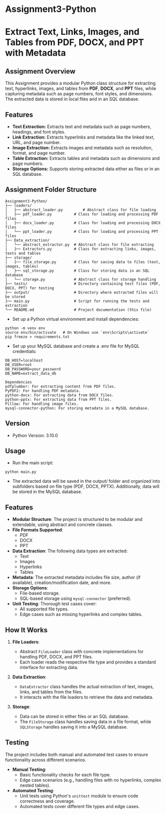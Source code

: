 # Assignment3-Python

# Extract Text, Links, Images, and Tables from PDF, DOCX, and PPT with Metadata
 
## Assignment Overview
 
This Assignment provides a modular Python class structure for extracting text, hyperlinks, images, and tables from **PDF**, **DOCX**, and **PPT** files, while capturing metadata such as page numbers, font styles, and dimensions. The extracted data is stored in local files and in an SQL database.
 
## Features
 
- **Text Extraction:** Extracts text and metadata such as page numbers, headings, and font styles.
- **Link Extraction:** Extracts hyperlinks and metadata like the linked text, URL, and page number.
- **Image Extraction:** Extracts images and metadata such as resolution, format, and page number.
- **Table Extraction:** Extracts tables and metadata such as dimensions and page numbers.
- **Storage Options:** Supports storing extracted data either as files or in an SQL database.
 
## Assignment Folder Structure
```
Assignment3-Python/
├── loaders/
│   ├── abstract_loader.py         # Abstract class for file loading
│   ├── pdf_loader.py          # Class for loading and processing PDF files
│   ├── docx_loader.py         # Class for loading and processing DOCX files
│   └── ppt_loader.py          # Class for loading and processing PPT files
├── Data_extraction/
│   └── abstract_extractor.py  # Abstract class for file extracting
|   ├── Extractors.py          # Class for extracting links, images, texts and tables
├── storage/
│   ├── file_storage.py        # Class for saving data to files (text, images, tables)
│   ├── sql_storage.py         # Class for storing data in an SQL database
│   └── storage.py             # Abstract class for storage handling
├── tests/                     # Directory containing test files (PDF, DOCX, PPT) for testing
├── output/                    # Directory where extracted files will be stored
├── main.py                    # Script for running the tests and extraction
└── README.md                  # Project documentation (this file)
```
- Set up a Python virtual environment and install dependencies:
```
python -m venv env
source env/bin/activate   # On Windows use `env\Scripts\activate`
pip freeze > requirements.txt
```
- Set up your MySQL database and create a .env file for MySQL credentials:
```
DB_HOST=localhost
DB_USER=root
DB_PASSWORD=your_password
DB_NAME=extract_data_db
```
 
```
Dependencies
pdfplumber: For extracting content from PDF files.
PyPDF2: For handling PDF metadata.
python-docx: For extracting data from DOCX files.
python-pptx: For extracting data from PPT files.
Pillow: For handling image files.
mysql-connector-python: For storing metadata in a MySQL database.
```
## Version
- Python Version: 3.10.0
## Usage
- Run the main script:
```
python main.py
```
- The extracted data will be saved in the output/ folder and organized into subfolders based on file type (PDF, DOCX, PPTX). Additionally, data will be stored in the MySQL database.
 
## Features
 
- **Modular Structure**: The project is structured to be modular and extendable, using abstract and concrete classes.
- **File Formats Supported**: 
  - PDF
  - DOCX
  - PPT
- **Data Extraction**: The following data types are extracted:
  - Text
  - Images
  - Hyperlinks
  - Tables
- **Metadata**: The extracted metadata includes file size, author (if available), creation/modification date, and more.
- **Storage Options**: 
  - File-based storage.
  - SQL-based storage using `mysql-connector` (preferred).
- **Unit Testing**: Thorough test cases cover:
  - All supported file types.
  - Edge cases such as missing hyperlinks and complex tables.
 
## How It Works
 
1. **File Loaders**: 
   - Abstract `FileLoader` class with concrete implementations for handling PDF, DOCX, and PPT files.
   - Each loader reads the respective file type and provides a standard interface for extracting data.
 
2. **Data Extraction**:
   - `DataExtractor` class handles the actual extraction of text, images, links, and tables from the files.
   - It interacts with the file loaders to retrieve the data and metadata.
 
3. **Storage**:
   - Data can be stored in either files or an SQL database.
   - The `FileStorage` class handles saving data in a file format, while `SQLStorage` handles saving it into a MySQL database.
 
## Testing
 
The project includes both manual and automated test cases to ensure functionality across different scenarios.
 
- **Manual Testing**:
  - Basic functionality checks for each file type.
  - Edge case scenarios (e.g., handling files with no hyperlinks, complex nested tables).
- **Automated Testing**:
  - Unit tests using Python's `unittest` module to ensure code correctness and coverage.
  - Automated tests cover different file types and edge cases.
